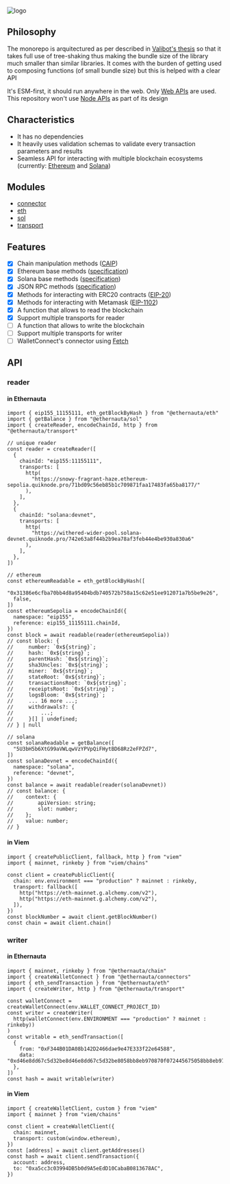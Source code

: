 ![logo](https://github.com/niconiahi/ethernauta/blob/main/assets/logo.svg)

## Philosophy

The monorepo is arquitectured as per described in [Valibot's thesis](https://valibot.dev/thesis.pdf) so that it takes full use of tree-shaking thus making the bundle size of the library much smaller than similar libraries. It comes with the burden of getting used to composing functions (of small bundle size) but this is helped with a clear API

It's ESM-first, it should run anywhere in the web. Only [Web APIs](https://developer.mozilla.org/en-US/docs/Web/API) are used. This repository won't use [Node APIs](https://nodejs.org/dist/latest-v18.x/docs/api/) as part of its design

## Characteristics

- It has no dependencies
- It heavily uses validation schemas to validate every transaction parameters and results
- Seamless API for interacting with multiple blockchain ecosystems (currently: [Ethereum](https://ethereum.org/) and [Solana](https://solana.com/))

## Modules

- [connector](packages/connector/README.md)
- [eth](packages/eth/README.md)
- [sol](packages/sol/README.md)
- [transport](packages/transport/README.md)

## Features

- [x] Chain manipulation methods ([CAIP](https://github.com/ChainAgnostic/caip-js))
- [x] Ethereum base methods ([specification](https://github.com/ethereum/execution-apis/tree/main/src/eth))
- [x] Solana base methods ([specification](https://github.com/solana-labs/solana-web3.js/tree/master/packages/rpc-api/src))
- [x] JSON RPC methods ([specification](https://www.jsonrpc.org/specification))
- [x] Methods for interacting with ERC20 contracts ([EIP-20](https://eips.ethereum.org/EIPS/eip-20))
- [x] Methods for interacting with Metamask ([EIP-1102](https://eips.ethereum.org/EIPS/eip-1102))
- [x] A function that allows to read the blockchain
- [x] Support multiple transports for reader
- [ ] A function that allows to write the blockchain
- [ ] Support multiple transports for writer
- [ ] WalletConnect's connector using [Fetch](https://developer.mozilla.org/en-US/docs/Web/API/Fetch_API)

## API

### reader

#### in Ethernauta

```tsx
import { eip155_11155111, eth_getBlockByHash } from "@ethernauta/eth"
import { getBalance } from "@ethernauta/sol"
import { createReader, encodeChainId, http } from "@ethernauta/transport"

// unique reader
const reader = createReader([
  {
    chainId: "eip155:11155111",
    transports: [
      http(
        "https://snowy-fragrant-haze.ethereum-sepolia.quiknode.pro/71bd09c56eb85b1c709871faa17483fa65ba8177/"
      ),
    ],
  },
  {
    chainId: "solana:devnet",
    transports: [
      http(
        "https://withered-wider-pool.solana-devnet.quiknode.pro/742e63a8f44b2b9ea78af3feb44e4be930a830a6"
      ),
    ],
  },
])

// ethereum
const ethereumReadable = eth_getBlockByHash([
  "0x31386e6cfba70bb4d8a95404bdb740572b758a15c62e51ee912071a7b5be9e26",
  false,
])
const ethereumSepolia = encodeChainId({
  namespace: "eip155",
  reference: eip155_11155111.chainId,
})
const block = await readable(reader(ethereumSepolia))
// const block: {
//     number: `0x${string}`;
//     hash: `0x${string}`;
//     parentHash: `0x${string}`;
//     sha3Uncles: `0x${string}`;
//     miner: `0x${string}`;
//     stateRoot: `0x${string}`;
//     transactionsRoot: `0x${string}`;
//     receiptsRoot: `0x${string}`;
//     logsBloom: `0x${string}`;
//     ... 16 more ...;
//     withdrawals?: {
//         ...;
//     }[] | undefined;
// } | null

// solana
const solanaReadable = getBalance([
  "5U3bH5b6XtG99aVWLqwVzYPVpQiFHytBD68Rz2eFPZd7",
])
const solanaDevnet = encodeChainId({
  namespace: "solana",
  reference: "devnet",
})
const balance = await readable(reader(solanaDevnet))
// const balance: {
//    context: {
//        apiVersion: string;
//        slot: number;
//    };
//    value: number;
// }
```

#### in Viem

```tsx
import { createPublicClient, fallback, http } from "viem"
import { mainnet, rinkeby } from "viem/chains"

const client = createPublicClient({
  chain: env.environment === "production" ? mainnet : rinkeby,
  transport: fallback([
    http("https://eth-mainnet.g.alchemy.com/v2"),
    http("https://eth-mainnet.g.alchemy.com/v2"),
  ]),
})
const blockNumber = await client.getBlockNumber()
const chain = await client.chain()
```

### writer

#### in Ethernauta

```tsx
import { mainnet, rinkeby } from "@ethernauta/chain"
import { createWalletConnect } from "@ethernauta/connectors"
import { eth_sendTransaction } from "@ethernauta/eth"
import { createWriter, http } from "@ethernauta/transport"

const walletConnect = createWalletConnect(env.WALLET_CONNECT_PROJECT_ID)
const writer = createWriter(
  http(walletConnect(env.ENVIRONMENT === "production" ? mainnet : rinkeby))
)
const writable = eth_sendTransaction([
  {
    from: "0xF344B01DA08b142D2466dae9e47E333f22e64588",
    data: "0xd46e8dd67c5d32be8d46e8dd67c5d32be8058bb8eb970870f072445675058bb8eb970870f072445675",
  },
])
const hash = await writable(writer)
```

#### in Viem

```tsx
import { createWalletClient, custom } from "viem"
import { mainnet } from "viem/chains"

const client = createWalletClient({
  chain: mainnet,
  transport: custom(window.ethereum),
})
const [address] = await client.getAddresses()
const hash = await client.sendTransaction({
  account: address,
  to: "0xa5cc3c03994DB5b0d9A5eEdD10CabaB0813678AC",
})
```

